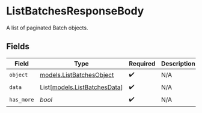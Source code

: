 # ListBatchesResponseBody

A list of paginated Batch objects.


## Fields

| Field                                                        | Type                                                         | Required                                                     | Description                                                  |
| ------------------------------------------------------------ | ------------------------------------------------------------ | ------------------------------------------------------------ | ------------------------------------------------------------ |
| `object`                                                     | [models.ListBatchesObject](../models/listbatchesobject.md)   | :heavy_check_mark:                                           | N/A                                                          |
| `data`                                                       | List[[models.ListBatchesData](../models/listbatchesdata.md)] | :heavy_check_mark:                                           | N/A                                                          |
| `has_more`                                                   | *bool*                                                       | :heavy_check_mark:                                           | N/A                                                          |